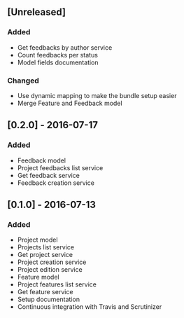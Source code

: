 ## [Unreleased]
### Added
* Get feedbacks by author service
* Count feedbacks per status
* Model fields documentation

### Changed
* Use dynamic mapping to make the bundle setup easier
* Merge Feature and Feedback model

## [0.2.0] - 2016-07-17
### Added
* Feedback model
* Project feedbacks list service
* Get feedback service
* Feedback creation service

## [0.1.0] - 2016-07-13
### Added
* Project model
* Projects list service
* Get project service
* Project creation service
* Project edition service
* Feature model
* Project features list service
* Get feature service
* Setup documentation
* Continuous integration with Travis and Scrutinizer
